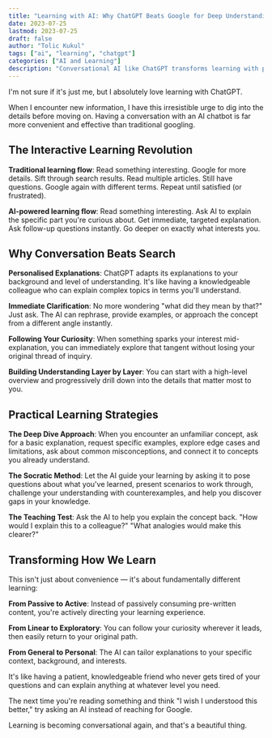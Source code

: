 ```yaml
---
title: "Learning with AI: Why ChatGPT Beats Google for Deep Understanding"
date: 2023-07-25
lastmod: 2023-07-25
draft: false
author: "Tolic Kukul"
tags: ["ai", "learning", "chatgpt"]
categories: ["AI and Learning"]
description: "Conversational AI like ChatGPT transforms learning with personalised explanations and instant clarification that beats traditional search methods."
---
```


I'm not sure if it's just me, but I absolutely love learning with ChatGPT.

When I encounter new information, I have this irresistible urge to dig into the details before moving on. Having a conversation with an AI chatbot is far more convenient and effective than traditional googling.

## The Interactive Learning Revolution

**Traditional learning flow**: Read something interesting. Google for more details. Sift through search results. Read multiple articles. Still have questions. Google again with different terms. Repeat until satisfied (or frustrated).

**AI-powered learning flow**: Read something interesting. Ask AI to explain the specific part you're curious about. Get immediate, targeted explanation. Ask follow-up questions instantly. Go deeper on exactly what interests you.

## Why Conversation Beats Search

**Personalised Explanations**: ChatGPT adapts its explanations to your background and level of understanding. It's like having a knowledgeable colleague who can explain complex topics in terms you'll understand.

**Immediate Clarification**: No more wondering "what did they mean by that?" Just ask. The AI can rephrase, provide examples, or approach the concept from a different angle instantly.

**Following Your Curiosity**: When something sparks your interest mid-explanation, you can immediately explore that tangent without losing your original thread of inquiry.

**Building Understanding Layer by Layer**: You can start with a high-level overview and progressively drill down into the details that matter most to you.

## Practical Learning Strategies

**The Deep Dive Approach**: When you encounter an unfamiliar concept, ask for a basic explanation, request specific examples, explore edge cases and limitations, ask about common misconceptions, and connect it to concepts you already understand.

**The Socratic Method**: Let the AI guide your learning by asking it to pose questions about what you've learned, present scenarios to work through, challenge your understanding with counterexamples, and help you discover gaps in your knowledge.

**The Teaching Test**: Ask the AI to help you explain the concept back. "How would I explain this to a colleague?" "What analogies would make this clearer?"

## Transforming How We Learn

This isn't just about convenience — it's about fundamentally different learning:

**From Passive to Active**: Instead of passively consuming pre-written content, you're actively directing your learning experience.

**From Linear to Exploratory**: You can follow your curiosity wherever it leads, then easily return to your original path.

**From General to Personal**: The AI can tailor explanations to your specific context, background, and interests.

It's like having a patient, knowledgeable friend who never gets tired of your questions and can explain anything at whatever level you need.

The next time you're reading something and think "I wish I understood this better," try asking an AI instead of reaching for Google.

Learning is becoming conversational again, and that's a beautiful thing.
